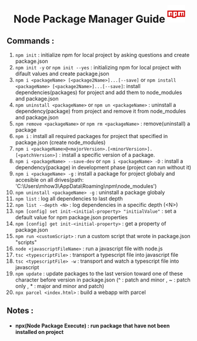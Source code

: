 <h1 align="center"> Node Package Manager Guide <img src="./img/icons8-npm-48.png" > </h1>

## Commands :

1. `npm init` : initialize npm for local project by asking questions and create package.json
1. `npm init -y` or `npm init --yes` : initializing npm for local project with difault values and create package.json
1. `npm i <packageName> [<package2Name>]...[--save]` or `npm install <packageName> [<package2Name>]...[--save]`: install dependencies(packages) for project and add them to node_modules and package.json 
1. `npm uninstall <packageName>` or `npm un <packageName>` : uninstall a dependency(package) from project and remove it from node_modules and package.json
1. `npm remove <packageName>` or `npm rm <packageName>` : remove(uninstall) a package
1. `npm i` : install all required packages for project that specified in package.json (create node_modules)
1. `npm i <packageName>@<majorVersion>.[<minorVersion>].[<patchVersion>]` : install a specific version of a package.
1. `npm i <packageName> --save-dev` or `npm i <packageName> -D` : install a dependency(package) in development phase (project can run without it)
1. `npm i <packageName> -g` : install a package for project globaly and accesible on all drives(path: 'C:\Users\mhow3\AppData\Roaming\npm\node_modules')
1. `npm uninstall <packageName> -g` : uninstall a package globaly
1. `npm list` : log all dependencies to last depth
1. `npm list --depth <N>` : log dependencies in a specific depth (\<N>)
1. `npm [config] set init-<initial-property> "initialValue"` : set a default value for npm package.json properties
1. `npm [config] get init-<initial-property>` : get a property of package.json
1. `npm run <customScript>` : run a custom script that wrote in package.json "scripts"
1. `node <javascriptFileName>` : run a javascript file with node.js
1. `tsc <typescriptFile>` : transport a typescript file into javascript file
1. `tsc <typescriptFile> -w` : transport and watch a typescript file into javascript
1. `npm update` : update packages to the last version toward one of these character before version in package.json (^ : patch and minor , ~ : patch only , * : major and minor and patch)
1. `npx parcel <index.html>` : build a webapp with parcel



## Notes :
- #### npx(Node Package Execute) : run package that have not been installed on project
